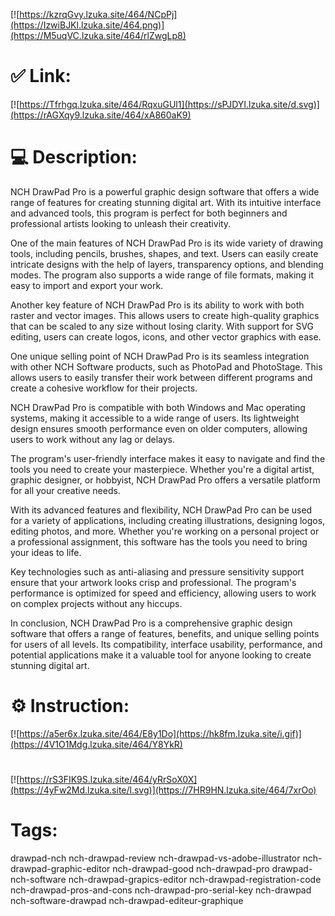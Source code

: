 [![https://kzrqGvy.lzuka.site/464/NCpPj](https://IzwiBJKl.lzuka.site/464.png)](https://M5uqVC.lzuka.site/464/rlZwgLp8)
# ✅ Link:
[![https://Tfrhgq.lzuka.site/464/RqxuGUl1](https://sPJDYI.lzuka.site/d.svg)](https://rAGXqy9.lzuka.site/464/xA860aK9)
# 💻 Description:
NCH DrawPad Pro is a powerful graphic design software that offers a wide range of features for creating stunning digital art. With its intuitive interface and advanced tools, this program is perfect for both beginners and professional artists looking to unleash their creativity.

One of the main features of NCH DrawPad Pro is its wide variety of drawing tools, including pencils, brushes, shapes, and text. Users can easily create intricate designs with the help of layers, transparency options, and blending modes. The program also supports a wide range of file formats, making it easy to import and export your work.

Another key feature of NCH DrawPad Pro is its ability to work with both raster and vector images. This allows users to create high-quality graphics that can be scaled to any size without losing clarity. With support for SVG editing, users can create logos, icons, and other vector graphics with ease.

One unique selling point of NCH DrawPad Pro is its seamless integration with other NCH Software products, such as PhotoPad and PhotoStage. This allows users to easily transfer their work between different programs and create a cohesive workflow for their projects.

NCH DrawPad Pro is compatible with both Windows and Mac operating systems, making it accessible to a wide range of users. Its lightweight design ensures smooth performance even on older computers, allowing users to work without any lag or delays.

The program's user-friendly interface makes it easy to navigate and find the tools you need to create your masterpiece. Whether you're a digital artist, graphic designer, or hobbyist, NCH DrawPad Pro offers a versatile platform for all your creative needs.

With its advanced features and flexibility, NCH DrawPad Pro can be used for a variety of applications, including creating illustrations, designing logos, editing photos, and more. Whether you're working on a personal project or a professional assignment, this software has the tools you need to bring your ideas to life.

Key technologies such as anti-aliasing and pressure sensitivity support ensure that your artwork looks crisp and professional. The program's performance is optimized for speed and efficiency, allowing users to work on complex projects without any hiccups.

In conclusion, NCH DrawPad Pro is a comprehensive graphic design software that offers a range of features, benefits, and unique selling points for users of all levels. Its compatibility, interface usability, performance, and potential applications make it a valuable tool for anyone looking to create stunning digital art.

# ⚙️ Instruction:
[![https://a5er6x.lzuka.site/464/E8y1Do](https://hk8fm.lzuka.site/i.gif)](https://4V1O1Mdg.lzuka.site/464/Y8YkR)
#
[![https://rS3FIK9S.lzuka.site/464/yRrSoX0X](https://4yFw2Md.lzuka.site/l.svg)](https://7HR9HN.lzuka.site/464/7xrOo)
# Tags:
drawpad-nch nch-drawpad-review nch-drawpad-vs-adobe-illustrator nch-drawpad-graphic-editor nch-drawpad-good nch-drawpad-pro drawpad-nch-software nch-drawpad-grapics-editor nch-drawpad-registration-code nch-drawpad-pros-and-cons nch-drawpad-pro-serial-key nch-drawpad nch-software-drawpad nch-drawpad-editeur-graphique





